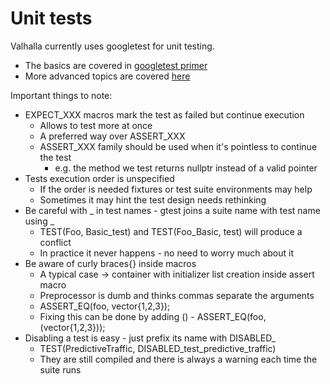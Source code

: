 # Unit tests

Valhalla currently uses googletest for unit testing.

- The basics are covered in [googletest primer](https://github.com/google/googletest/blob/master/googletest/docs/primer.md)
- More advanced topics  are covered [here](https://github.com/google/googletest/blob/master/googletest/docs/advanced.md)

Important things to note:
* EXPECT_XXX macros mark the test as failed but continue execution
    * Allows to test more at once
    * A preferred way over ASSERT_XXX
    * ASSERT_XXX family should be used when it's pointless to continue the test
        * e.g. the method we test returns nullptr instead of  a valid pointer
* Tests execution order is unspecified
    * If the order is needed fixtures or test suite environments may help
    * Sometimes it may hint the test design needs rethinking
* Be careful with _ in test names - gtest joins a suite name with test name using _
    * TEST(Foo, Basic_test) and TEST(Foo_Basic, test) will produce a conflict
    * In practice it never happens - no need to worry much about it
* Be aware of curly braces{} inside macros
    * A typical case -> container with initializer list creation inside assert macro
    * Preprocessor is dumb and thinks commas separate the arguments
    * ASSERT_EQ(foo, vector{1,2,3});
    * Fixing this can be done by adding () - ASSERT_EQ(foo, (vector{1,2,3}));
* Disabling a test is easy - just prefix its name with DISABLED_
    * TEST(PredictiveTraffic, DISABLED_test_predictive_traffic)
    * They are still compiled and there is always a warning each time the suite runs
    

